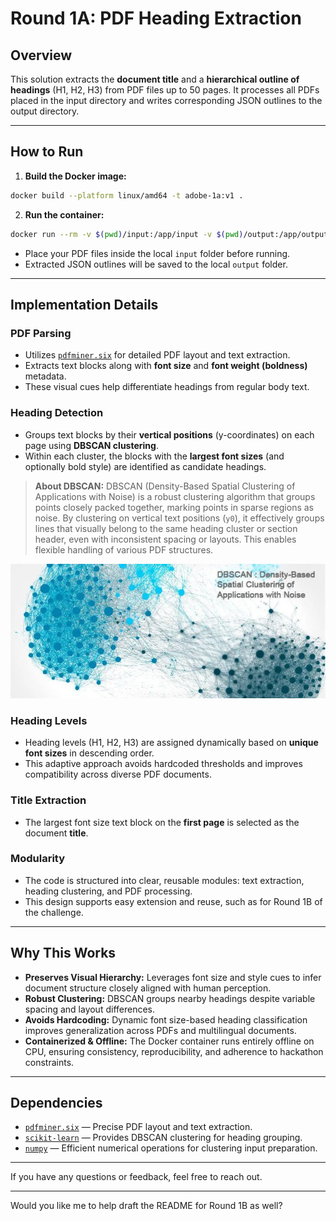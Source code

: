 # Round 1A: PDF Heading Extraction

## Overview

This solution extracts the **document title** and a **hierarchical outline of headings** (H1, H2, H3) from PDF files up to 50 pages. It processes all PDFs placed in the input directory and writes corresponding JSON outlines to the output directory.

---

## How to Run

1. **Build the Docker image:**

```bash
docker build --platform linux/amd64 -t adobe-1a:v1 .
```

2. **Run the container:**

```bash
docker run --rm -v $(pwd)/input:/app/input -v $(pwd)/output:/app/output --network none adobe-1a:v1
```

* Place your PDF files inside the local `input` folder before running.
* Extracted JSON outlines will be saved to the local `output` folder.

---

## Implementation Details

### PDF Parsing

* Utilizes [`pdfminer.six`](https://pdfminersix.readthedocs.io/) for detailed PDF layout and text extraction.
* Extracts text blocks along with **font size** and **font weight (boldness)** metadata.
* These visual cues help differentiate headings from regular body text.

### Heading Detection

* Groups text blocks by their **vertical positions** (y-coordinates) on each page using **DBSCAN clustering**.
* Within each cluster, the blocks with the **largest font sizes** (and optionally bold style) are identified as candidate headings.

> **About DBSCAN:**
> DBSCAN (Density-Based Spatial Clustering of Applications with Noise) is a robust clustering algorithm that groups points closely packed together, marking points in sparse regions as noise. By clustering on vertical text positions (`y0`), it effectively groups lines that visually belong to the same heading cluster or section header, even with inconsistent spacing or layouts. This enables flexible handling of various PDF structures.

![Heading Clustering Visualization](media/image.png)

### Heading Levels

* Heading levels (H1, H2, H3) are assigned dynamically based on **unique font sizes** in descending order.
* This adaptive approach avoids hardcoded thresholds and improves compatibility across diverse PDF documents.

### Title Extraction

* The largest font size text block on the **first page** is selected as the document **title**.

### Modularity

* The code is structured into clear, reusable modules: text extraction, heading clustering, and PDF processing.
* This design supports easy extension and reuse, such as for Round 1B of the challenge.

---

## Why This Works

* **Preserves Visual Hierarchy:** Leverages font size and style cues to infer document structure closely aligned with human perception.
* **Robust Clustering:** DBSCAN groups nearby headings despite variable spacing and layout differences.
* **Avoids Hardcoding:** Dynamic font size-based heading classification improves generalization across PDFs and multilingual documents.
* **Containerized & Offline:** The Docker container runs entirely offline on CPU, ensuring consistency, reproducibility, and adherence to hackathon constraints.

---

## Dependencies

* [`pdfminer.six`](https://pdfminersix.readthedocs.io/) — Precise PDF layout and text extraction.
* [`scikit-learn`](https://scikit-learn.org/stable/) — Provides DBSCAN clustering for heading grouping.
* [`numpy`](https://numpy.org/) — Efficient numerical operations for clustering input preparation.

---

If you have any questions or feedback, feel free to reach out.

---

Would you like me to help draft the README for Round 1B as well?

